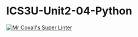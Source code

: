 # ICS3U-Unit2-04-Python

[![Mr Coxall's Super Linter](https://github.com/Evgeny-Vovk/ICS3U-Unit2-04-Python/workflows/Mr%20Coxall's%20Super%20Linter/badge.svg)](https://github.com/Evgeny-Vovk/ICS3U-Unit2-04-Python/actions)
